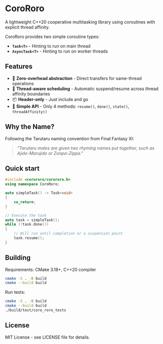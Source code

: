 # CoroRoro

A lightweight C++20 cooperative multitasking library using coroutines with explicit thread affinity.

CoroRoro provides two simple coroutine types:
- **`Task<T>`** - Hinting to run on main thread
- **`AsyncTask<T>`** - Hinting to run on worker threads

## Features

- 🚀 **Zero-overhead abstraction** - Direct transfers for same-thread operations
- 🧵 **Thread-aware scheduling** - Automatic suspend/resume across thread affinity boundaries  
- 📦 **Header-only** - Just include and go
- 🎯 **Simple API** - Only 4 methods: `resume()`, `done()`, `state()`, `threadAffinity()`

## Why the Name?

Following the Tarutaru naming convention from Final Fantasy XI:
> *"Tarutaru males are given two rhyming names put together, such as Ajido-Marujido or Zonpa-Zippa."*

## Quick start

```cpp
#include <corororo/corororo.h>
using namespace CoroRoro;

auto simpleTask() -> Task<void>
{
    co_return;
}

// Execute the task
auto task = simpleTask();
while (!task.done())
{
    // Will run until completion or a suspension point
    task.resume();
}
```

## Building

Requirements: CMake 3.18+, C++20 compiler

```bash
cmake -S . -B build
cmake --build build
```

Run tests:
```bash
cmake -S . -B build 
cmake --build build
./build/test/coro_roro_tests
```

## License

MIT License - see LICENSE file for details.
